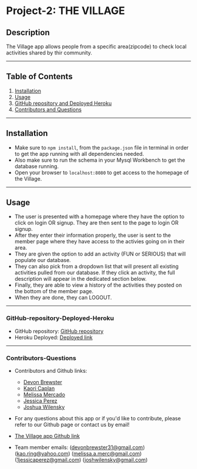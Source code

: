 # Project-2: THE VILLAGE

## Description

The Village app allows people from a specific area(zipcode) to check local activities shared by thir community.

---

## Table of Contents

1. [Installation](#Installation)
2. [Usage](#Usage)
3. [GitHub repository and Deployed Heroku](#GitHub-repository-Deployed-Heroku)
4. [Contributors and Questions](#Contributors-Questions)

---

## Installation

- Make sure to `npm install`, from the `package.json` file in terminal in order to get the app running with all dependencies needed.
- Also make sure to run the schema in your Mysql Workbench to get the database running.
- Open your browser to `localhost:8080` to get access to the homepage of the Village.

---

## Usage

- The user is presented with a homepage where they have the option to click on login OR signup. They are then sent to the page to login OR signup.
- After they enter their information properly, the user is sent to the member page where they have access to the activies going on in their area.
- They are given the option to add an activity (FUN or SERIOUS) that will populate our database.
- They can also pick from a dropdown list that will present all existing activities pulled from our database. If they click an activity, the full description will appear in the dedicated section below.
- Finally, they are able to view a history of the activities they posted on the bottom of the member page.
- When they are done, they can LOGOUT.

---

### GitHub-repository-Deployed-Heroku

- GitHub repository:
  [GitHub repository](https://github.com/kao-ring/Project-2.git)
- Heroku Deployed:
  [Deployed link](https://limitless-refuge-18664.herokuapp.com/)

---

### Contributors-Questions

- Contributors and Github links:

  - [Devon Brewster](http://github.com/D-Brewst)
  - [Kaori Caplan](https://github.com/kao-ring)
  - [Melissa Mercado](https://github.com/mmerc00)
  - [Jessica Perez](https://github.com/JessicaPerez1)
  - [Joshua Wilensky](https://github.com/joshwilensky)

- For any questions about this app or if you'd like to contribute, please refer to our Github page or contact us by email!
- [The Village app Github link](https://github.com/kao-ring/Project-2.git)
- Team member emails:
  (devonbrewster31@gmail.com)
  (kao.ring@yahoo.com)
  (melissa.a.merc@gmail.com)
  (1jessicaperez@gmail.com)
  (joshwilensky@gmail.com)
